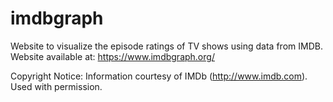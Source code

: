 # imdbgraph
Website to visualize the episode ratings of TV shows using data from IMDB. Website available at: https://www.imdbgraph.org/

Copyright Notice:
Information courtesy of
IMDb
(http://www.imdb.com).
Used with permission.